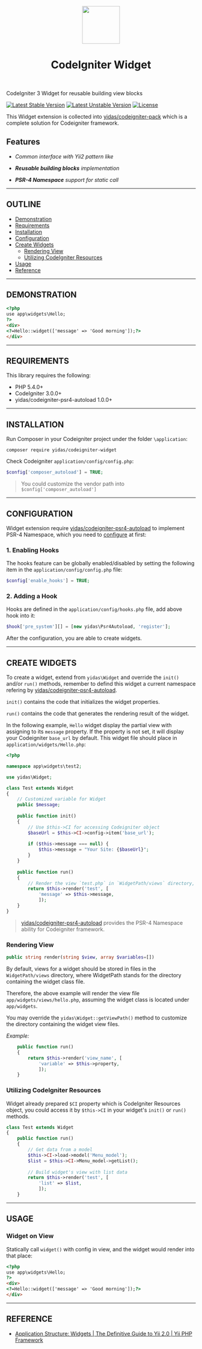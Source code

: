 <p align="center">
    <a href="https://codeigniter.com/" target="_blank">
        <img src="https://codeigniter.com/assets/images/ci-logo-big.png" height="100px">
    </a>
    <h1 align="center">CodeIgniter Widget</h1>
    <br>
</p>

CodeIgniter 3 Widget for reusable building view blocks

[![Latest Stable Version](https://poser.pugx.org/yidas/codeigniter-widget/v/stable?format=flat-square)](https://packagist.org/packages/yidas/codeigniter-widget)
[![Latest Unstable Version](https://poser.pugx.org/yidas/codeigniter-widget/v/unstable?format=flat-square)](https://packagist.org/packages/yidas/codeigniter-widget)
[![License](https://poser.pugx.org/yidas/codeigniter-widget/license?format=flat-square)](https://packagist.org/packages/yidas/codeigniter-widget)

This Widget extension is collected into [yidas/codeigniter-pack](https://github.com/yidas/codeigniter-pack) which is a complete solution for Codeigniter framework.

Features
--------

- *Common interface with Yii2 pattern like*

- ***Reusable building blocks** implementation*

- ***PSR-4 Namespace** support for static call* 

---

OUTLINE
-------

- [Demonstration](#demonstration)
- [Requirements](#requirements)
- [Installation](#installation)
- [Configuration](#configuration)
- [Create Widgets](#create-widgets)
  - [Rendering View](#rendering-view)
  - [Utilizing CodeIgniter Resources](#utilizing-codeigniter-resources)
- [Usage](#usage)
- [Reference](#reference)

---

DEMONSTRATION
-------------

```html
<?php
use app\widgets\Hello;
?>
<div>
<?=Hello::widget(['message' => 'Good morning']);?>
</div>
```

---

REQUIREMENTS
------------
This library requires the following:

- PHP 5.4.0+
- CodeIgniter 3.0.0+
- yidas/codeigniter-psr4-autoload 1.0.0+

---

INSTALLATION
------------

Run Composer in your Codeigniter project under the folder `\application`:

    composer require yidas/codeigniter-widget
    
Check Codeigniter `application/config/config.php`:

```php
$config['composer_autoload'] = TRUE;
```
    
> You could customize the vendor path into `$config['composer_autoload']`

---

CONFIGURATION
-------------

Widget extension require [yidas/codeigniter-psr4-autoload](https://github.com/yidas/codeigniter-psr4-autoload) to implement PSR-4 Namespace, which you need to [configure](https://github.com/yidas/codeigniter-psr4-autoload#configuration) at first:


### 1. Enabling Hooks

The hooks feature can be globally enabled/disabled by setting the following item in the `application/config/config.php` file:

```php
$config['enable_hooks'] = TRUE;
```

### 2. Adding a Hook

Hooks are defined in the `application/config/hooks.php` file, add above hook into it:

```php
$hook['pre_system'][] = [new yidas\Psr4Autoload, 'register'];
```

After the configuration, you are able to create widgets.

---

CREATE WIDGETS
--------------

To create a widget, extend from `yidas\Widget` and override the `init()` and/or `run()` methods, remember to defind this widget a current namespace refering by [yidas/codeigniter-psr4-autoload](https://github.com/yidas/codeigniter-psr4-autoload).


`init()` contains the code that initializes the widget properties.

`run()` contains the code that generates the rendering result of the widget.

In the following example, `Hello` widget display the partial view with assigning to its `message` property. If the property is not set, it will display your Codeigniter `base_url` by default. This widget file should place in `application/widgets/Hello.php`:

```php
<?php

namespace app\widgets\test2;

use yidas\Widget;

class Test extends Widget
{
    // Customized variable for Widget
    public $message;
    
    public function init()
    {
        // Use $this->CI for accessing Codeigniter object
        $baseUrl = $this->CI->config->item('base_url');
        
        if ($this->message === null) {
            $this->message = "Your Site: {$baseUrl}";
        }
    }
    
    public function run()
    {
        // Render the view `test.php` in `WidgetPath/views` directory,
        return $this->render('test', [
            'message' => $this->message,
            ]);
    }
}
```

> [yidas/codeigniter-psr4-autoload](https://github.com/yidas/codeigniter-psr4-autoload) provides the PSR-4 Namespace ability for Codeigniter framework.

### Rendering View

```php
public string render(string $view, array $variables=[])
```

By default, views for a widget should be stored in files in the `WidgetPath/views` directory, where WidgetPath stands for the directory containing the widget class file. 

Therefore, the above example will render the view file `app/widgets/views/hello.php`, assuming the widget class is located under `app/widgets`. 

You may override the `yidas\Widget::getViewPath()` method to customize the directory containing the widget view files.

*Example:*

```php
    public function run()
    {
        return $this->render('view_name', [
            'variable' => $this->property,
            ]);
    }
```


### Utilizing CodeIgniter Resources 

Widget already prepared `$CI` property which is CodeIgniter Resources object, you could access it by `$this->CI` in your widget's `init()` or `run()` methods.

```php
class Test extends Widget
{
    public function run()
    {
        // Get data from a model
        $this->CI->load->model('Menu_model');
        $list = $this->CI->Menu_model->getList();
        
        // Build widget's view with list data
        return $this->render('test', [
            'list' => $list,
            ]);
    }
```

---

USAGE
-----

### Widget on View

Statically call `widget()` with config in view, and the widget would render into that place:

```html
<?php
use app\widgets\Hello;
?>
<div>
<?=Hello::widget(['message' => 'Good morning']);?>
</div>
```

---

REFERENCE
---------

- [Application Structure: Widgets | The Definitive Guide to Yii 2.0 | Yii PHP Framework](https://www.yiiframework.com/doc/guide/2.0/en/structure-widgets)
